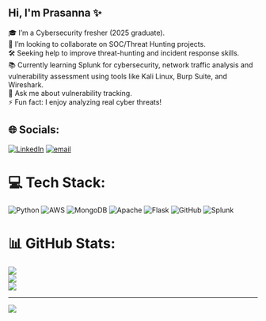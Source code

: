 ## Hi, I'm Prasanna ✨
🎓 I’m a Cybersecurity fresher (2025 graduate).<br>
🤝 I’m looking to collaborate on SOC/Threat Hunting projects.<br> 
🛠 Seeking help to improve threat-hunting and incident response skills.<br>
📚 Currently learning Splunk for cybersecurity, network traffic analysis and <br>
   vulnerability assessment using tools like Kali Linux, Burp Suite, and Wireshark.<br>
💬 Ask me about vulnerability tracking.<br>
⚡ Fun fact: I enjoy analyzing real cyber threats!


## 🌐 Socials:
[![LinkedIn](https://img.shields.io/badge/LinkedIn-%230077B5.svg?logo=linkedin&logoColor=white)](https://linkedin.com/in/www.Likedin.com/in/prasanna-39t) [![email](https://img.shields.io/badge/Email-D14836?logo=gmail&logoColor=white)](mailto:prasannams147@gmail.com) 

# 💻 Tech Stack:
![Python](https://img.shields.io/badge/python-3670A0?style=for-the-badge&logo=python&logoColor=ffdd54) ![AWS](https://img.shields.io/badge/AWS-%23FF9900.svg?style=for-the-badge&logo=amazon-aws&logoColor=white) ![MongoDB](https://img.shields.io/badge/MongoDB-%234ea94b.svg?style=for-the-badge&logo=mongodb&logoColor=white) ![Apache](https://img.shields.io/badge/apache-%23D42029.svg?style=for-the-badge&logo=apache&logoColor=white) ![Flask](https://img.shields.io/badge/flask-%23000.svg?style=for-the-badge&logo=flask&logoColor=white) ![GitHub](https://img.shields.io/badge/github-%23121011.svg?style=for-the-badge&logo=github&logoColor=white) ![Splunk](https://img.shields.io/badge/splunk-%23000000.svg?style=for-the-badge&logo=splunk&logoColor=white)
# 📊 GitHub Stats:
![](https://github-readme-stats.vercel.app/api?username=Prasanna39t&theme=merko&hide_border=true&include_all_commits=false&count_private=false)<br/>
![](https://nirzak-streak-stats.vercel.app/?user=Prasanna39t&theme=merko&hide_border=true)<br/>
![](https://github-readme-stats.vercel.app/api/top-langs/?username=Prasanna39t&theme=merko&hide_border=true&include_all_commits=false&count_private=false&layout=compact)

---
[![](https://visitcount.itsvg.in/api?id=Prasanna39t&icon=0&color=0)](https://visitcount.itsvg.in)

<!-- Proudly created with GPRM ( https://gprm.itsvg.in ) -->
